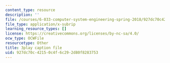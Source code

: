 ```yaml
---
content_type: resource
description: ''
file: /courses/6-033-computer-system-engineering-spring-2018/927dc70c42150c4f6c292d80f8283753_r2_-2KW76ec.srt
file_type: application/x-subrip
learning_resource_types: []
license: https://creativecommons.org/licenses/by-nc-sa/4.0/
ocw_type: OCWFile
resourcetype: Other
title: 3play caption file
uid: 927dc70c-4215-0c4f-6c29-2d80f8283753
---
```

